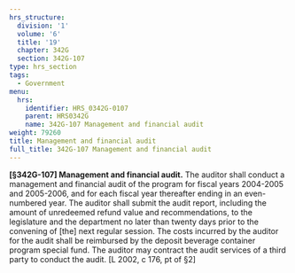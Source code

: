 ```yaml
---
hrs_structure:
  division: '1'
  volume: '6'
  title: '19'
  chapter: 342G
  section: 342G-107
type: hrs_section
tags:
  - Government
menu:
  hrs:
    identifier: HRS_0342G-0107
    parent: HRS0342G
    name: 342G-107 Management and financial audit
weight: 79260
title: Management and financial audit
full_title: 342G-107 Management and financial audit
---
```

**[§342G-107] Management and financial audit.** The auditor shall conduct a management and financial audit of the program for fiscal years 2004-2005 and 2005-2006, and for each fiscal year thereafter ending in an even-numbered year. The auditor shall submit the audit report, including the amount of unredeemed refund value and recommendations, to the legislature and the department no later than twenty days prior to the convening of [the] next regular session. The costs incurred by the auditor for the audit shall be reimbursed by the deposit beverage container program special fund. The auditor may contract the audit services of a third party to conduct the audit. [L 2002, c 176, pt of §2]